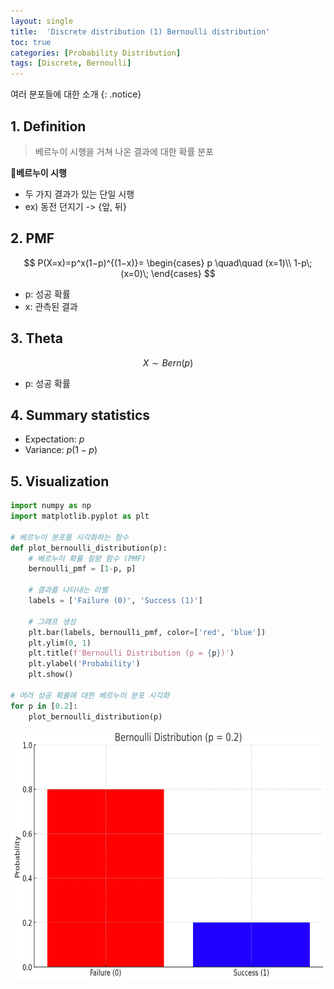 ```yaml
---
layout: single
title:  'Discrete distribution (1) Bernoulli distribution'
toc: true
categories: [Probability Distribution]
tags: [Discrete, Bernoulli]
---
```


여러 분포들에 대한 소개
{: .notice}

## 1. Definition

> 베르누이 시행을 거쳐 나온 결과에 대한 확률 분포

📍**베르누이 시행**

- 두 가지 결과가 있는 단일 시행
- ex) 동전 던지기 -> {앞, 뒤}

## 2. PMF

$$
P(X=x)=p^x(1−p)^{(1−x)}=
\begin{cases}
p \quad\quad (x=1)\\
1-p\;(x=0)\;
\end{cases}
$$

- p: 성공 확률
- x: 관측된 결과

## 3. Theta

$$
X 	\sim Bern(p)
$$

- p: 성공 확률

## 4. Summary statistics

- Expectation: $p$
- Variance: $p(1-p)$

## 5. Visualization

````python
import numpy as np
import matplotlib.pyplot as plt

# 베르누이 분포를 시각화하는 함수
def plot_bernoulli_distribution(p):
    # 베르누이 확률 질량 함수 (PMF)
    bernoulli_pmf = [1-p, p]

    # 결과를 나타내는 라벨
    labels = ['Failure (0)', 'Success (1)']

    # 그래프 생성
    plt.bar(labels, bernoulli_pmf, color=['red', 'blue'])
    plt.ylim(0, 1)
    plt.title(f'Bernoulli Distribution (p = {p})')
    plt.ylabel('Probability')
    plt.show()

# 여러 성공 확률에 대한 베르누이 분포 시각화
for p in [0.2]:
    plot_bernoulli_distribution(p)
````

  <p align="center"><img src="https://github.com/sigirace/page-images/blob/main/statistics/distributions/b1.png?raw=true" width="600" height="400"></p>
